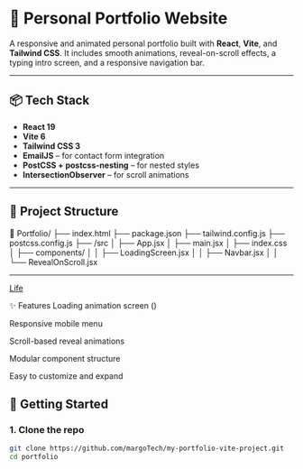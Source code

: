 # 🚀 Personal Portfolio Website

A responsive and animated personal portfolio built with **React**, **Vite**, and **Tailwind CSS**. It includes smooth animations, reveal-on-scroll effects, a typing intro screen, and a responsive navigation bar.

---

## 📦 Tech Stack

- **React 19**
- **Vite 6**
- **Tailwind CSS 3**
- **EmailJS** – for contact form integration
- **PostCSS + postcss-nesting** – for nested styles
- **IntersectionObserver** – for scroll animations

---

## 📁 Project Structure

📂 Portfolio/
├── index.html
├── package.json
├── tailwind.config.js
├── postcss.config.js
├── /src
│ ├── App.jsx
│ ├── main.jsx
│ ├── index.css
│ ├── components/
│ │ ├── LoadingScreen.jsx
│ │ ├── Navbar.jsx
│ │ └── RevealOnScroll.jsx

---

[Life](https://portfolio-margo.netlify.app/)


✨ Features
Loading animation screen (<Hello world />)

Responsive mobile menu

Scroll-based reveal animations

Modular component structure

Easy to customize and expand


## 🚀 Getting Started

### 1. Clone the repo

```bash
git clone https://github.com/margoTech/my-portfolio-vite-project.git
cd portfolio

